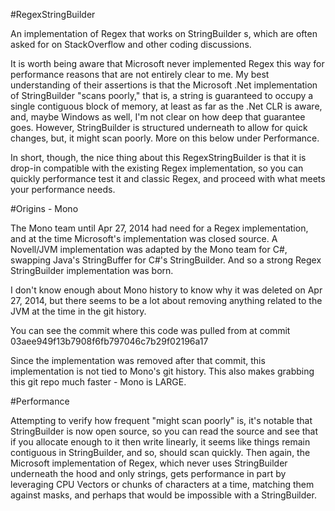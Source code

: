 #RegexStringBuilder

An implementation of Regex that works on StringBuilder s, which are often asked for on StackOverflow and other coding discussions.

It is worth being aware that Microsoft never implemented Regex this way for performance reasons that are not entirely clear to me. My best understanding of their assertions is that the Microsoft .Net implementation of StringBuilder "scans poorly," that is, a string is guaranteed to occupy a single contiguous block of memory, at least as far as the .Net CLR is aware, and, maybe Windows as well, I'm not clear on how deep that guarantee goes. However, StringBuilder is structured underneath to allow for quick changes, but, it might scan poorly. More on this below under Performance.

In short, though, the nice thing about this RegexStringBuilder is that it is drop-in compatible with the existing Regex implementation, so you can quickly performance test it and classic Regex, and proceed with what meets your performance needs.

#Origins - Mono

The Mono team until Apr 27, 2014 had need for a Regex implementation, and at the time Microsoft's implementation was closed source. A Novell/JVM implementation was adapted by the Mono team for C#, swapping Java's StringBuffer for C#'s StringBuilder. And so a strong Regex StringBuilder implementation was born.

I don't know enough about Mono history to know why it was deleted on Apr 27, 2014, but there seems to be a lot about removing anything related to the JVM at the time in the git history.

You can see the commit where this code was pulled from at commit 03aee949f13b7908f6fb797046c7b29f02196a17

Since the implementation was removed after that commit, this implementation is not tied to Mono's git history. This also makes grabbing this git repo much faster - Mono is LARGE.

#Performance

Attempting to verify how frequent "might scan poorly" is, it's notable that StringBuilder is now open source, so you can read the source and see that if you allocate enough to it then write linearly, it seems like things remain contiguous in StringBuilder, and so, should scan quickly. Then again, the Microsoft implementation of Regex, which never uses StringBuilder underneath the hood and only strings, gets performance in part by leveraging CPU Vectors or chunks of characters at a time, matching them against masks, and perhaps that would be impossible with a StringBuilder.